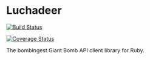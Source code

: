 # Luchadeer

[![Build Status](https://travis-ci.org/paulfri/luchadeer.png?branch=master)](https://travis-ci.org/paulfri/luchadeer)

[![Coverage Status](https://coveralls.io/repos/paulfri/luchadeer/badge.png?branch=master)](https://coveralls.io/r/paulfri/luchadeer?branch=master)

The bombingest Giant Bomb API client library for Ruby.
